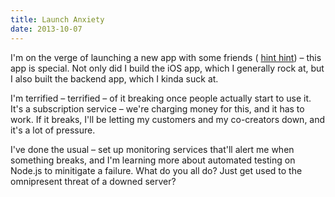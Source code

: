 ```yaml
---
title: Launch Anxiety
date: 2013-10-07
---
```


I'm on the verge of launching a new app with some friends ( [hint hint](http://35mm.io)) – this app is special. Not only did I build the iOS app, which I generally rock at, but I also built the backend app, which I kinda suck at.

I'm terrified – terrified – of it breaking once people actually start to use it. It's a subscription service – we're charging money for this, and it has to work. If it breaks, I'll be letting my customers and my co-creators down, and it's a lot of pressure.

I've done the usual – set up monitoring services that'll alert me when something breaks, and I'm learning more about automated testing on Node.js to minitigate a failure. What do you all do? Just get used to the omnipresent threat of a downed server?

